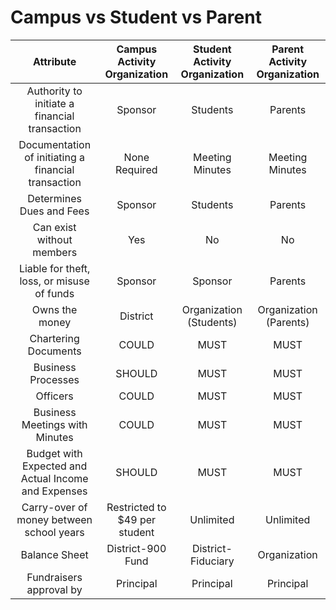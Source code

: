 # Campus vs Student vs Parent

| Attribute | Campus Activity Organization | Student Activity Organization | Parent Activity Organization |
|:-:|:-:|:-:|:-:|
|Authority to initiate a financial transaction| Sponsor | Students | Parents |
|Documentation of initiating a financial transaction| None Required | Meeting Minutes | Meeting Minutes |
|Determines Dues and Fees | Sponsor | Students | Parents |
|Can exist without members| Yes | No | No |
|Liable for theft, loss, or misuse of funds| Sponsor | Sponsor | Parents |
|Owns the money| District | Organization (Students) | Organization (Parents) |
|Chartering Documents| COULD | MUST | MUST |
|Business Processes |  SHOULD | MUST | MUST |
|Officers | COULD | MUST | MUST |
|Business Meetings with Minutes | COULD | MUST | MUST |
|Budget with Expected and Actual Income and Expenses | SHOULD | MUST | MUST
|Carry-over of money between school years| Restricted to $49 per student | Unlimited | Unlimited |
|Balance Sheet|District-900 Fund|District-Fiduciary| Organization |
|Fundraisers approval by |Principal|Principal|Principal|

